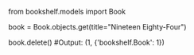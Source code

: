 from bookshelf.models import Book

book = Book.objects.get(title="Nineteen Eighty-Four")

book.delete()
#Output: (1, {'bookshelf.Book': 1})
